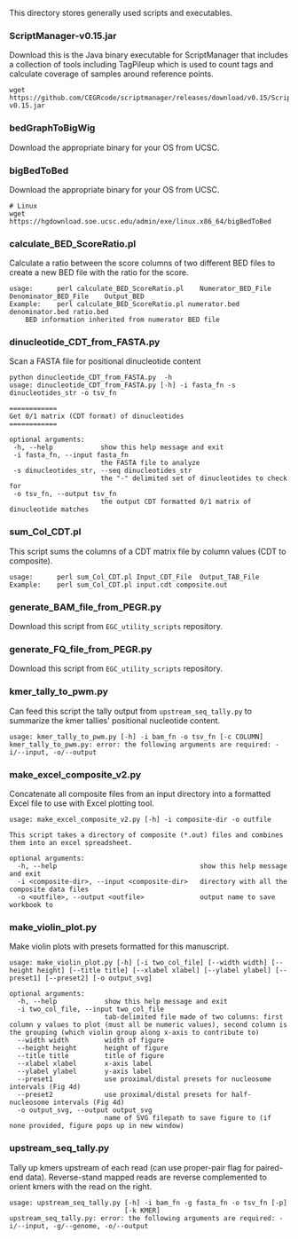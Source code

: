 
This directory stores generally used scripts and executables.

### ScriptManager-v0.15.jar

Download this is the Java binary executable for ScriptManager that includes a collection of tools including TagPileup which is used to count tags and calculate coverage of samples around reference points.

```
wget https://github.com/CEGRcode/scriptmanager/releases/download/v0.15/ScriptManager-v0.15.jar
```

### bedGraphToBigWig
Download the appropriate binary for your OS from UCSC.

### bigBedToBed
Download the appropriate binary for your OS from UCSC.
```
# Linux
wget https://hgdownload.soe.ucsc.edu/admin/exe/linux.x86_64/bigBedToBed
```

### calculate_BED_ScoreRatio.pl

Calculate a ratio between the score columns of two different BED files to create a new BED file with the ratio for the score.

```
usage:		perl calculate_BED_ScoreRatio.pl	Numerator_BED_File	Denominator_BED_File	Output_BED
Example:	perl calculate_BED_ScoreRatio.pl numerator.bed denominator.bed ratio.bed
	BED information inherited from numerator BED file
```


### dinucleotide_CDT_from_FASTA.py
Scan a FASTA file for positional dinucleotide content
```
python dinucleotide_CDT_from_FASTA.py  -h
usage: dinucleotide_CDT_from_FASTA.py [-h] -i fasta_fn -s dinucleotides_str -o tsv_fn

============
Get 0/1 matrix (CDT format) of dinucleotides
============

optional arguments:
 -h, --help            show this help message and exit
 -i fasta_fn, --input fasta_fn
                       the FASTA file to analyze
 -s dinucleotides_str, --seq dinucleotides_str
                       the "-" delimited set of dinucleotides to check for
 -o tsv_fn, --output tsv_fn
                       the output CDT formatted 0/1 matrix of dinucleotide matches
```

### sum_Col_CDT.pl
This script sums the columns of a CDT matrix file by column values (CDT to composite).
```
usage:		perl sum_Col_CDT.pl	Input_CDT_File	Output_TAB_File
Example:	perl sum_Col_CDT.pl input.cdt composite.out
```

### generate_BAM_file_from_PEGR.py
Download this script from `EGC_utility_scripts` repository.

### generate_FQ_file_from_PEGR.py
Download this script from `EGC_utility_scripts` repository.

### kmer_tally_to_pwm.py
Can feed this script the tally output from `upstream_seq_tally.py` to summarize the kmer tallies' positional nucleotide content.
```
usage: kmer_tally_to_pwm.py [-h] -i bam_fn -o tsv_fn [-c COLUMN]
kmer_tally_to_pwm.py: error: the following arguments are required: -i/--input, -o/--output
```

### make_excel_composite_v2.py
Concatenate all composite files from an input directory into a formatted Excel file to use with Excel plotting tool.
```
usage: make_excel_composite_v2.py [-h] -i composite-dir -o outfile

This script takes a directory of composite (*.out) files and combines them into an excel spreadsheet.

optional arguments:
  -h, --help                                    show this help message and exit
  -i <composite-dir>, --input <composite-dir>   directory with all the composite data files
  -o <outfile>, --output <outfile>              output name to save workbook to
```

### make_violin_plot.py
Make violin plots with presets formatted for this manuscript.
```
usage: make_violin_plot.py [-h] [-i two_col_file] [--width width] [--height height] [--title title] [--xlabel xlabel] [--ylabel ylabel] [--preset1] [--preset2] [-o output_svg]

optional arguments:
  -h, --help            show this help message and exit
  -i two_col_file, --input two_col_file
                        tab-delimited file made of two columns: first column y values to plot (must all be numeric values), second column is the grouping (which violin group along x-axis to contribute to)
  --width width         width of figure
  --height height       height of figure
  --title title         title of figure
  --xlabel xlabel       x-axis label
  --ylabel ylabel       y-axis label
  --preset1             use proximal/distal presets for nucleosome intervals (Fig 4d)
  --preset2             use proximal/distal presets for half-nucleosome intervals (Fig 4d)
  -o output_svg, --output output_svg
                        name of SVG filepath to save figure to (if none provided, figure pops up in new window)
```

### upstream_seq_tally.py
Tally up kmers upstream of each read (can use proper-pair flag for paired-end data). Reverse-stand mapped reads are reverse complemented to orient kmers with the read on the right.
```
usage: upstream_seq_tally.py [-h] -i bam_fn -g fasta_fn -o tsv_fn [-p]
                             [-k KMER]
upstream_seq_tally.py: error: the following arguments are required: -i/--input, -g/--genome, -o/--output
```
